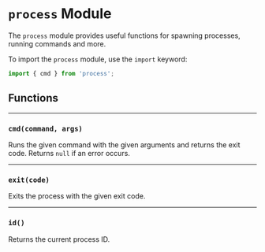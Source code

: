 # `process` Module

The `process` module provides useful functions for spawning processes, running commands and more.

To import the `process` module, use the `import` keyword:

```js
import { cmd } from 'process';
```

## Functions

---

### `cmd(command, args)`

Runs the given command with the given arguments and returns the exit code. Returns `null` if an error occurs.

---

### `exit(code)`

Exits the process with the given exit code.

---

### `id()`

Returns the current process ID.
